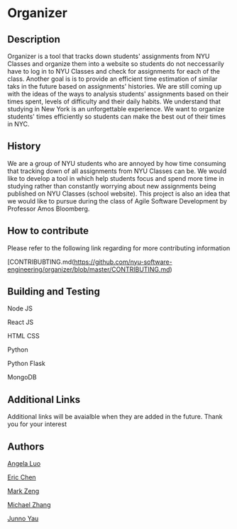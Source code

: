 <h1>Organizer</h1>


<h2>Description</h2>
  <p>Organizer is a tool that tracks down students' assignments from NYU Classes and organize them into a website so students do not neccessarily have to log in to NYU Classes and check for assignments for each of the class. Another goal is is to provide an efficient time estimation of similar taks in the future based on assignments' histories. We are still coming up with the ideas of the ways to analysis students' assignments based on their times spent, levels of difficulty and their daily habits. We understand that studying in New York is an unforgettable experience. We want to organize students' times efficiently so students can make the best out of their times in NYC.</p>
  
  
 <h2>History</h2>
 <p>We are a group of NYU students who are annoyed by how time consuming that tracking down of all assignments from NYU Classes can be. We would like to develop a tool in which help students focus and spend more time in studying rather than constantly worrying about new assignments being published on NYU Classes (school website). This project is also an idea that we would like to pursue during the class of Agile Software Development by Professor Amos Bloomberg.</p> 
 
 
  <h2>How to contribute</h2>
  <p>Please refer to the following link regarding for more contributing information </p>
  
  [CONTRIBUBTING.md(https://github.com/nyu-software-engineering/organizer/blob/master/CONTRIBUTING.md)
  
 <h2>Building and Testing</h2>
  
   Node JS
   
   React JS
   
   HTML CSS
   
   Python
   
   Python Flask
   
   MongoDB
   
   
  <h2>Additional Links</h2>
  <p>Additional links will be avaialble when they are added in the future. Thank you for your interest </p> 
  
  <h2>Authors</h2>

[Angela Luo](https://github.com/aqlangela)

[Eric Chen](https://github.com/Zerichen)

[Mark Zeng](https://github.com/Mark-Zeng)

[Michael Zhang](https://github.com/MichaelZhangty)

[Junno Yau](https://github.com/jq488)

